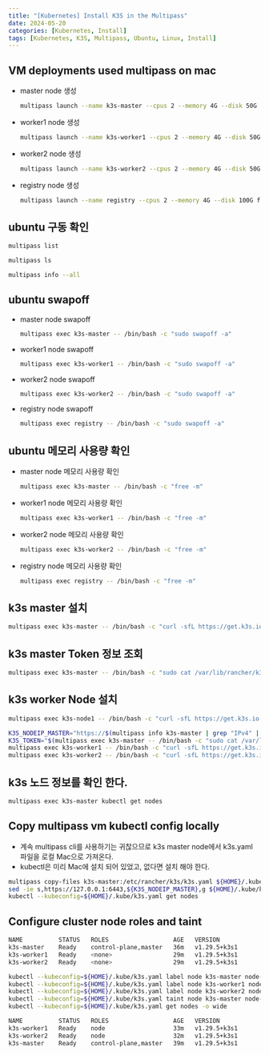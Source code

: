 ```yaml
---
title: "[Kubernetes] Install K3S in the Multipass"
date: 2024-05-20
categories: [Kubernetes, Install]
tags: [Kubernetes, K3S, Multipass, Ubuntu, Linux, Install]
---
```


## VM deployments used multipass on mac

- master node 생성
  ```bash
  multipass launch --name k3s-master --cpus 2 --memory 4G --disk 50G focal
  ```

- worker1 node 생성
  ```bash
  multipass launch --name k3s-worker1 --cpus 2 --memory 4G --disk 50G focal
  ```

- worker2 node 생성
  ```bash
  multipass launch --name k3s-worker2 --cpus 2 --memory 4G --disk 50G focal
  ```

- registry node 생성
  ```bash
  multipass launch --name registry --cpus 2 --memory 4G --disk 100G focal
  ```

## ubuntu 구동 확인

```bash
multipass list
```

```bash
multipass ls
```

```bash
multipass info --all
```

## ubuntu swapoff

- master node swapoff
  ```bash
  multipass exec k3s-master -- /bin/bash -c "sudo swapoff -a"
  ```

- worker1 node swapoff
  ```bash
  multipass exec k3s-worker1 -- /bin/bash -c "sudo swapoff -a"
  ```

- worker2 node swapoff
  ```bash
  multipass exec k3s-worker2 -- /bin/bash -c "sudo swapoff -a"
  ```

- registry node swapoff
  ```bash
  multipass exec registry -- /bin/bash -c "sudo swapoff -a"
  ```

## ubuntu 메모리 사용량 확인

- master node 메모리 사용량 확인
  ```bash
  multipass exec k3s-master -- /bin/bash -c "free -m"
  ```

- worker1 node 메모리 사용량 확인
  ```bash
  multipass exec k3s-worker1 -- /bin/bash -c "free -m"
  ```

- worker2 node 메모리 사용량 확인
  ```bash
  multipass exec k3s-worker2 -- /bin/bash -c "free -m"
  ```

- registry node 메모리 사용량 확인
  ```bash
  multipass exec registry -- /bin/bash -c "free -m"
  ```

## k3s master 설치

```bash
multipass exec k3s-master -- /bin/bash -c "curl -sfL https://get.k3s.io | K3S_KUBECONFIG_MODE="644" sh -"
```

## k3s master Token 정보 조회

```bash
multipass exec k3s-master -- /bin/bash -c "sudo cat /var/lib/rancher/k3s/server/node-token"
```

## k3s worker Node 설치

```bash
multipass exec k3s-node1 -- /bin/bash -c "curl -sfL https://get.k3s.io | K3S_TOKEN=\"<토큰 정보>\" K3S_URL=https://<마스터 노드 IP>:6443 sh -"
```

```bash
K3S_NODEIP_MASTER="https://$(multipass info k3s-master | grep "IPv4" | awk -F' ' '{print $2}'):6443"
K3S_TOKEN="$(multipass exec k3s-master -- /bin/bash -c "sudo cat /var/lib/rancher/k3s/server/node-token")"
multipass exec k3s-worker1 -- /bin/bash -c "curl -sfL https://get.k3s.io | K3S_TOKEN=${K3S_TOKEN} K3S_URL=${K3S_NODEIP_MASTER} sh -"
multipass exec k3s-worker2 -- /bin/bash -c "curl -sfL https://get.k3s.io | K3S_TOKEN=${K3S_TOKEN} K3S_URL=${K3S_NODEIP_MASTER} sh -"
```

## k3s 노드 정보를 확인 한다.

```bash
multipass exec k3s-master kubectl get nodes
```

## Copy multipass vm kubectl config locally

- 계속 multipass cli를 사용하기는 귀찮으므로 k3s master node에서 k3s.yaml 파일을 로컬 Mac으로 가져온다.
- kubectl은 미리 Mac에 설치 되어 있었고, 없다면 설치 해야 한다.

```bash
multipass copy-files k3s-master:/etc/rancher/k3s/k3s.yaml ${HOME}/.kube/k3s.yaml
sed -ie s,https://127.0.0.1:6443,${K3S_NODEIP_MASTER},g ${HOME}/.kube/k3s.yaml
kubectl --kubeconfig=${HOME}/.kube/k3s.yaml get nodes
```

## Configure cluster node roles and taint

```bash
NAME          STATUS   ROLES                  AGE   VERSION
k3s-master    Ready    control-plane,master   36m   v1.29.5+k3s1
k3s-worker1   Ready    <none>                 29m   v1.29.5+k3s1
k3s-worker2   Ready    <none>                 29m   v1.29.5+k3s1
```

```bash
kubectl --kubeconfig=${HOME}/.kube/k3s.yaml label node k3s-master node-role.kubernetes.io/master=""
kubectl --kubeconfig=${HOME}/.kube/k3s.yaml label node k3s-worker1 node-role.kubernetes.io/node=""
kubectl --kubeconfig=${HOME}/.kube/k3s.yaml label node k3s-worker2 node-role.kubernetes.io/node=""
kubectl --kubeconfig=${HOME}/.kube/k3s.yaml taint node k3s-master node-role.kubernetes.io/master=effect:NoSchedule
kubectl --kubeconfig=${HOME}/.kube/k3s.yaml get nodes -o wide
```

```bash
NAME          STATUS   ROLES                  AGE   VERSION
k3s-worker1   Ready    node                   33m   v1.29.5+k3s1
k3s-worker2   Ready    node                   32m   v1.29.5+k3s1
k3s-master    Ready    control-plane,master   39m   v1.29.5+k3s1
```